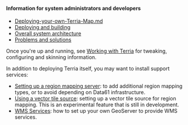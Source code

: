#### Information for system administrators and developers


* [Deploying-your-own-Terria-Map.md](Deploying-Terria-Map.md)
* [Deploying and building](Deploying-and-building-TerriaJS.md)
* [Overall system architecture](Overall-system-architecture.md)
* [Problems and solutions](Problems-and-Solutions.md)

Once you're up and running, see [Working with Terria](/Documentation/WorkingWithTerria) for tweaking, configuring and skinning information.

In addition to deploying Terria itself, you may want to install support services:

* [Setting up a region mapping server](Setting-up-a-region-mapping-server.md): to add additional region mapping types, or to avoid depending on Data61 infrastructure.
* [Using a vector tile source](Using-a-vector-tile-source-for-region-mapping.md): setting up a vector tile source for region mapping. This is an experimental feature that is still in development.
* [WMS Services](WMS-Services.md): how to set up your own GeoServer to provide WMS services.